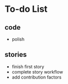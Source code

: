 # To-do List
## code
- polish
## stories
- finish first story
- complete story workflow
- add contribution factors